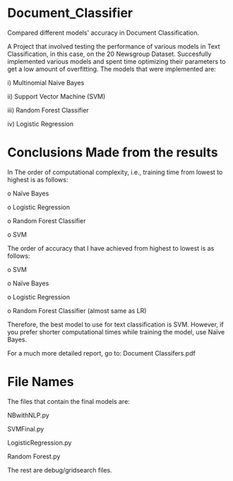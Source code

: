 # Document_Classifier
Compared different models' accuracy in Document Classification.

A Project that involved testing the performance of various models in Text Classification, in this case, on the 20 Newsgroup Dataset.
Succesfully implemented various models and spent time optimizing their parameters to get a low amount of overfitting.
The models that were implemented are:

  i) Multinomial Naive Bayes
  
 ii) Support Vector Machine (SVM)
 
iii) Random Forest Classifier

 iv) Logistic Regression


 # Conclusions Made from the results
 In The order of computational complexity, i.e., training time from lowest to highest is as follows:
 
o	Naïve Bayes

o	Logistic Regression

o	Random Forest Classifier

o	SVM

 The order of accuracy that I have achieved from highest to lowest is as follows:
 
o	SVM

o	Naïve Bayes

o	Logistic Regression 

o	Random Forest Classifier (almost same as LR)

Therefore, the best model to use for text classification is SVM. However, if you prefer shorter computational times while training the model, use Naïve Bayes.

For a much more detailed report, go to: Document Classifers.pdf

# File Names
The files that contain the final models are:

NBwithNLP.py

SVMFinal.py

LogisticRegression.py

Random Forest.py

The rest are debug/gridsearch files.
